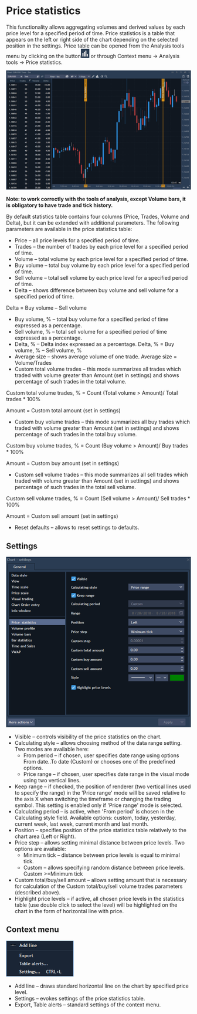 # Price statistics

This functionality allows aggregating volumes and derived values by each price level for a specified period of time. Price statistics is a table that appears on the left or right side of the chart depending on the selected position in the settings. Price table can be opened from the Analysis tools menu by clicking on the button![](../../../../.gitbook/assets/53.png) or through Context menu -&gt; Analysis tools -&gt; Price statistics.

![](../../../../.gitbook/assets/54.png)

**Note: to work correctly with the tools of analysis, except Volume bars, it is obligatory to have trade and tick history.**

By default statistics table contains four columns \(Price, Trades, Volume and Delta\), but it can be extended with additional parameters. The following parameters are available in the price statistics table:

* Price – all price levels for a specified period of time.
* Trades – the number of trades by each price level for a specified period of time.
* Volume – total volume by each price level for a specified period of time.
* Buy volume – total buy volume by each price level for a specified period of time.
* Sell volume – total sell volume by each price level for a specified period of time.
* Delta – shows difference between buy volume and sell volume for a specified period of time.

Delta = Buy volume – Sell volume

* Buy volume, % – total buy volume for a specified period of time expressed as a percentage.
* Sell volume, % – total sell volume for a specified period of time expressed as a percentage.
* Delta, % – Delta index expressed as a percentage. Delta, % = Buy volume, % – Sell volume, %
* Average size – shows average volume of one trade. Average size = Volume/Trades
* Custom total volume trades – this mode summarizes all trades which traded with volume greater than Amount \(set in settings\) and shows percentage of such trades in the total volume.

Custom total volume trades, % = Count \(Total volume &gt; Amount\)/ Total trades \* 100%

Amount = Custom total amount \(set in settings\)

* Custom buy volume trades – this mode summarizes all buy trades which traded with volume greater than Amount \(set in settings\) and shows percentage of such trades in the total buy volume.

Custom buy volume trades, % = Count \(Buy volume &gt; Amount\)/ Buy trades \* 100%

Amount = Custom buy amount \(set in settings\)

* Custom sell volume trades – this mode summarizes all sell trades which traded with volume greater than Amount \(set in settings\) and shows percentage of such trades in the total sell volume.

Custom sell volume trades, % = Count \(Sell volume &gt; Amount\)/ Sell trades \* 100%

Amount = Custom sell amount \(set in settings\)

* Reset defaults –​ allows to reset settings to defaults.

## **Settings**

![](../../../../.gitbook/assets/55.png)

* Visible – controls visibility of the price statistics on the chart.
* Calculating style – allows choosing method of the data range setting. Two modes are available here:
  * From period – if chosen, user specifies date range using options From date..To date \(Custom\) or chooses one of the predefined options.
  * Price range – if chosen, user specifies date range in the visual mode using two vertical lines.
* Keep range – if checked, the position of renderer \(two vertical lines used to specify the range\) in the 'Price range' mode will be saved relative to the axis X when switching the timeframe or changing the trading symbol. This setting is enabled only if 'Price range' mode is selected.
* Calculating period – is active, when 'From period' is chosen in the Calculating style field. Available options: custom, today, yesterday, current week, last week, current month and last month.
* Position – specifies position of the price statistics table relatively to the chart area \(Left or Right\).
* Price step – allows setting minimal distance between price levels. Two options are available:
  * Minimum tick – distance between price levels is equal to minimal tick.
  * Custom – allows specifying random distance between price levels. Custom &gt;=Minimum tick
* Custom total/buy/sell amount – allows setting amount that is necessary for calculation of the Custom total/buy/sell volume trades parameters \(described above\).
* Highlight price levels – if active, all chosen price levels in the statistics table \(use double click to select the level\) will be highlighted on the chart in the form of horizontal line with price.

## **Context menu**

![](../../../../.gitbook/assets/56.png)

* Add line – draws standard horizontal line on the chart by specified price level.
* Settings – evokes settings of the price statistics table.
* Export, Table alerts – standard settings of the context menu.

